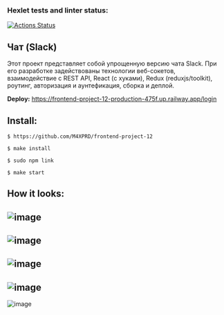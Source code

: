 ### Hexlet tests and linter status:
[![Actions Status](https://github.com/SemyonSt/frontend-project-12/workflows/hexlet-check/badge.svg)](https://github.com/SemyonSt/frontend-project-12/actions)

## Чат (Slack)

Этот проект представляет собой упрощенную версию чата Slack. При его разработке задействованы технологии веб-сокетов, взаимодействие с REST API, React (с хуками), Redux (reduxjs/toolkit), роутинг, авторизация и аунтефикация, сборка и деплой.





**Deploy:** https://frontend-project-12-production-475f.up.railway.app/login


**Install:**
---

```
$ https://github.com/M4XPRD/frontend-project-12

$ make install

$ sudo npm link

$ make start
```

**How it looks:**
---

![image](https://user-images.githubusercontent.com/92747308/230949035-284a499c-7786-49c3-825a-955609a224c2.png)
---
![image](https://user-images.githubusercontent.com/92747308/230949668-554361d2-03c0-4a0f-b150-5d80853febc6.png)
---
![image](https://user-images.githubusercontent.com/92747308/230950717-32cf021c-032e-488e-9e35-ae30fd11ef60.png)
---
![image](https://user-images.githubusercontent.com/92747308/230950837-0b6bb16f-7771-4818-a8c2-086000b6d242.png)
---
![image](https://user-images.githubusercontent.com/92747308/230951174-5f8379f3-7b5d-4107-b411-2992eecc41f4.png)


